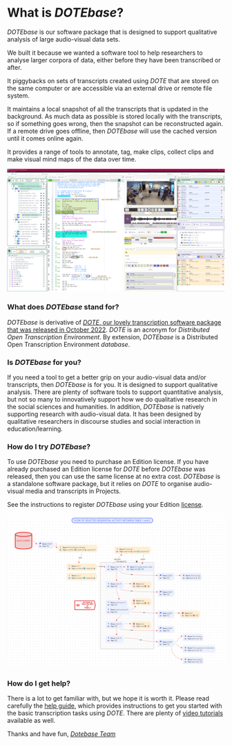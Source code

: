 # What is _DOTEbase_?

_DOTEbase_ is our software package that is designed to support qualitative analysis of large audio-visual data sets.

We built it because we wanted a software tool to help researchers to analyse larger corpora of data, either before they have been transcribed or after.

It piggybacks on sets of transcripts created using _DOTE_ that are stored on the same computer or are accessible via an external drive or remote file system.

It maintains a local snapshot of all the transcripts that is updated in the background. As much data as possible is stored locally with the transcripts, so if something goes wrong, then the snapshot can be reconstructed again.
If a remote drive goes offline, then _DOTEbase_ will use the cached version until it comes online again.

It provides a range of tools to annotate, tag, make clips, collect clips and make visual mind maps of the data over time.

[![DOTEbase](images/layout/dotebase.png)](images/layout/dotebase.png)

### What does _DOTEbase_ stand for?

_DOTEbase_ is derivative of [_DOTE_, our lovely transcription software package that was released in October 2022](https://www.dote.aau.dk).
_DOTE_ is an acronym for _Distributed Open Transcription Environment_.
By extension, _DOTEbase_ is a Distributed Open Transcription Environment _database_.

### Is _DOTEbase_ for you?

If you need a tool to get a better grip on your audio-visual data and/or transcripts, then _DOTEbase_ is for you.
It is designed to support qualitative analysis.
There are plenty of software tools to support quantitative analysis, but not so many to innovatively support how we do qualitative research in the social sciences and humanities. In addition, _DOTEbase_ is natively supporting research with audio-visual data.
It has been designed by qualitative researchers in discourse studies and social interaction in education/learning.

### How do I try _DOTEbase_?

To use _DOTEbase_ you need to purchase an Edition license.
If you have already purchased an Edition license for _DOTE_ before _DOTEbase_ was released, then you can use the same license at no extra cost.
_DOTEbase_ is a standalone software package, but it relies on _DOTE_ to organise audio-visual media and transcripts in Projects.

See the instructions to register _DOTEbase_ using your Edition [license](license-activation.md).

[![Canvas](images/canvas/canvas-example2.png)](images/canvas/canvas-example2.png)

### How do I get help?

There is a lot to get familiar with, but we hope it is worth it.
Please read carefully the [help guide](help.md), which provides instructions to get you started with the basic transcription tasks using _DOTE_.
There are plenty of [video tutorials](tutorials.md) available as well.

Thanks and have fun, [_Dotebase Team_](contributing.md)

